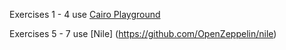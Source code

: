 Exercises 1 - 4 use [Cairo Playground](https://www.cairo-lang.org/playground/)

Exercises 5 - 7 use [Nile] (https://github.com/OpenZeppelin/nile)




